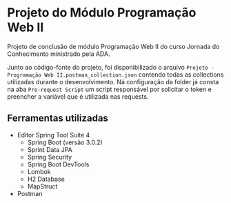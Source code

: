 # Projeto do Módulo Programação Web II

Projeto de conclusão de módulo Programação Web II do curso Jornada do Conhecimento ministrado pela ADA.

Junto ao código-fonte do projeto, foi disponibilizado o arquivo `Projeto - Programação Web II.postman_collection.json` contendo todas as collections utilizadas durante o desenvolvimento.
Ná configuração da folder já consta na aba `Pre-request Script` um script responsável por solicitar o token e preencher a variável que é utilizada nas requests.

## Ferramentas utilizadas

- Editor Spring Tool Suite 4
  - Spring Boot (versão 3.0.2)
  - Sprint Data JPA
  - Spring Security
  - Spring Boot DevTools
  - Lombok
  - H2 Database
  - MapStruct
- Postman
